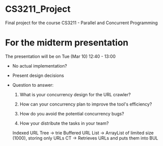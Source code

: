 # CS3211_Project
Final project for the course CS3211 - Parallel and Concurrent Programming


# For the midterm presentation
The presentation will be on Tue (Mar 10) 12:40 - 13:00 
* No actual implementation?
* Present design decisions
* Question to answer:
    1. What is your concurrency design for the URL crawler?

    2. How can your concurrency plan to improve the tool's efficiency?

    3. How do you avoid the potential concurrency bugs?

    4. How your distribute the tasks in your team?

    Indexed URL Tree -> trie
    Buffered URL List -> ArrayList of limited size (1000), storing only URLs
    CT -> Retrieves URLs and puts them into BUL
    


